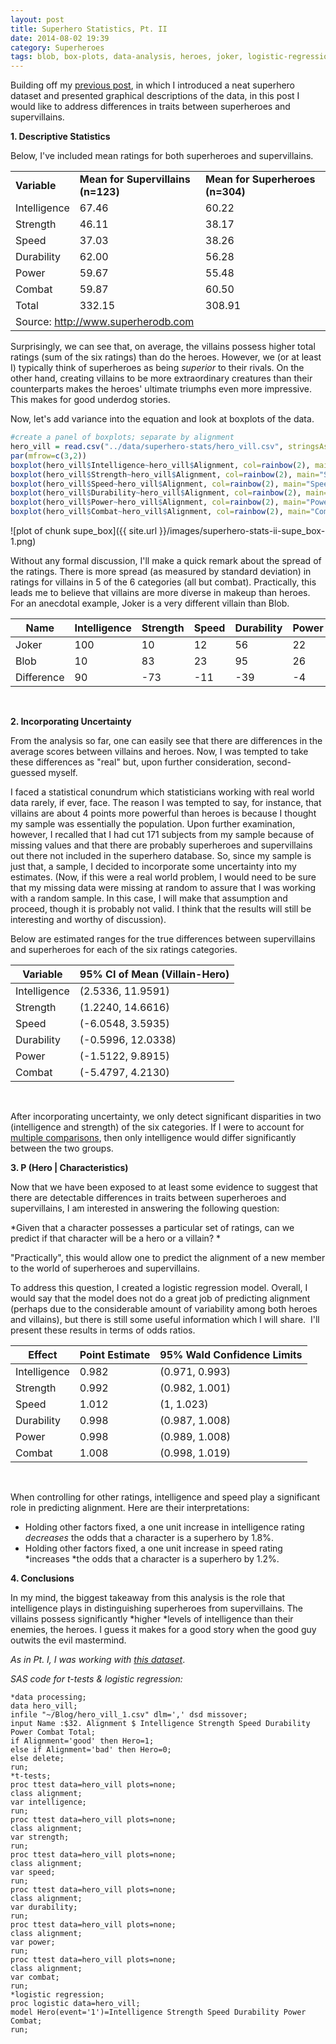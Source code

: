 ```yaml
---
layout: post
title: Superhero Statistics, Pt. II
date: 2014-08-02 19:39
category: Superheroes
tags: blob, box-plots, data-analysis, heroes, joker, logistic-regression, superheroes, supervillains, traits, villains, wordpress
---
```



Building off my [previous
post](http://jskaza.wordpress.com/2014/07/24/superhero-statistics-pt-i/ "Super(hero) Statistics, Pt. I"), in which I introduced a neat superhero dataset and presented graphical
descriptions of the data, in this post I would like to address
differences in traits between superheroes and supervillains.

**1. Descriptive Statistics**

Below, I've included mean ratings for both superheroes and
supervillains.


<table align="center">
<tr>
<td><b>Variable</b></td> 
<td><b>Mean for Supervillains (n=123)</b></td>
<td><b>Mean for Superheroes (n=304)</b></td>
</tr>
<tr>
<td>Intelligence</td> 
<td>67.46</td>
<td>60.22</td>
</tr>
<tr>
<td>Strength</td> 
<td>46.11</td>
<td>38.17</td>
</tr>
<tr>
<td>Speed</td> 
<td>37.03</td>
<td>38.26</td>
</tr>
<tr>
<td>Durability</td> 
<td>62.00</td>
<td>56.28</td>
</tr>
<tr>
<td>Power</td> 
<td>59.67</td>
<td>55.48</td>
</tr>
<tr>
<td>Combat</td> 
<td>59.87</td>
<td>60.50</td>
</tr>
<tr>
<td>Total</td> 
<td>332.15</td>
<td>308.91</td>
</tr>
<tr>
<td colspan="3">Source: <a href=http://www.superherodb.com>http://www.superherodb.com</a></td>
</tr>
</table>

Surprisingly, we can see that, on average, the villains possess higher
total ratings (sum of the six ratings) than do the heroes. However, we
(or at least I) typically think of superheroes as being *superior* to
their rivals. On the other hand, creating villains to be more
extraordinary creatures than their counterparts makes the heroes'
ultimate triumphs even more impressive. This makes for good underdog
stories.

Now, let's add variance into the equation and look at boxplots of the
data.


```r
#create a panel of boxplots; separate by alignment
hero_vill = read.csv("../data/superhero-stats/hero_vill.csv", stringsAsFactors=TRUE)
par(mfrow=c(3,2))
boxplot(hero_vill$Intelligence~hero_vill$Alignment, col=rainbow(2), main="Intelligence Ratings")
boxplot(hero_vill$Strength~hero_vill$Alignment, col=rainbow(2), main="Strength Ratings")
boxplot(hero_vill$Speed~hero_vill$Alignment, col=rainbow(2), main="Speed Ratings")
boxplot(hero_vill$Durability~hero_vill$Alignment, col=rainbow(2), main="Durability Ratings")
boxplot(hero_vill$Power~hero_vill$Alignment, col=rainbow(2), main="Power Ratings")
boxplot(hero_vill$Combat~hero_vill$Alignment, col=rainbow(2), main="Combat Ratings")
```

![plot of chunk supe_box]({{ site.url }}/images/superhero-stats-ii-supe_box-1.png)

Without any formal discussion, I'll make a quick remark about the spread
of the ratings. There is more spread (as measured by standard deviation)
in ratings for villains in 5 of the 6 categories (all but combat).
Practically, this leads me to believe that villains are more diverse in
makeup than heroes. For an anecdotal example, Joker is a very different
villain than Blob.

| Name | Intelligence |  Strength |  Speed | Durability  | Power | Combat | 
|------|---------------|-----------|--------|-------------|-------|--------|
| Joker| 100 | 10 | 12 | 56 |	22 | 90 |
| Blob | 10 | 83 | 23 | 95 | 26 | 72 |
| Difference | 90 | -73 | -11 | -39 | -4 | 18 |

<br>

**2. Incorporating Uncertainty**

From the analysis so far, one can easily see that there are differences
in the average scores between villains and heroes. Now, I was tempted to
take these differences as "real" but, upon further consideration,
second-guessed myself.

I faced a statistical conundrum which statisticians working with real
world data rarely, if ever, face. The reason I was tempted to say, for
instance, that villains are about 4 points more powerful than heroes is
because I thought my sample was essentially the population. Upon further
examination, however, I recalled that I had cut 171 subjects from my
sample because of missing values and that there are probably superheroes
and supervillains out there not included in the superhero database. So,
since my sample is just that, a sample, I decided to incorporate some
uncertainty into my estimates. (Now, if this were a real world problem,
I would need to be sure that my missing data were missing at random to
assure that I was working with a random sample. In this case, I will
make that assumption and proceed, though it is probably not valid. I
think that the results will still be interesting and worthy of
discussion).

Below are estimated ranges for the true differences between
supervillains and superheroes for each of the six ratings categories.

| Variable | 95% CI of Mean (Villain-Hero) |
|--|--|
| Intelligence | (2.5336, 11.9591) |
| Strength | (1.2240, 14.6616) |
| Speed | (-6.0548, 3.5935) |
| Durability | (-0.5996, 12.0338) |
| Power | (-1.5122, 9.8915) |
| Combat | (-5.4797, 4.2130) |

<br> 

After incorporating uncertainty, we only detect significant disparities
in two (intelligence and strength) of the six categories. If I were to
account for [multiple
comparisons](http://en.wikipedia.org/wiki/Multiple_comparisons_problem),
then only intelligence would differ significantly between the two
groups.

**3. P (Hero | Characteristics)**

Now that we have been exposed to at least some evidence to suggest that
there are detectable differences in traits between superheroes and
supervillains, I am interested in answering the following question:

*Given that a character possesses a particular set of ratings, can we
predict if that character will be a hero or a villain? *

"Practically", this would allow one to predict the alignment of a new
member to the world of superheroes and supervillains.

To address this question, I created a logistic regression model.
Overall, I would say that the model does not do a great job of
predicting alignment (perhaps due to the considerable amount of
variability among both heroes and villains), but there is still some
useful information which I will share.  I'll present these results in
terms of odds ratios.

|  Effect |    Point Estimate |   95% Wald Confidence Limits |
|--|--|--|  
|  Intelligence |  0.982  |              (0.971, 0.993) |
 | Strength  |     0.992    |            (0.982, 1.001) |
 | Speed   |       1.012    |            (1, 1.023) |
 | Durability  |   0.998       |         (0.987, 1.008) |
|  Power |         0.998  |               (0.989, 1.008) |
 | Combat    |     1.008    |            (0.998, 1.019) |

<br>

When controlling for other ratings, intelligence and speed play a
significant role in predicting alignment. Here are their
interpretations:

-   Holding other factors fixed, a one unit increase in intelligence
    rating *decreases* the odds that a character is a superhero by 1.8%.
-   Holding other factors fixed, a one unit increase in speed rating
    *increases *the odds that a character is a superhero by 1.2%.

**4. Conclusions**

In my mind, the biggest takeaway from this analysis is the role that
intelligence plays in distinguishing superheroes from supervillains. The
villains possess significantly *higher *levels of intelligence than
their enemies, the heroes. I guess it makes for a good story when the
good guy outwits the evil mastermind.

*As in Pt. I, I was working with* [*this
dataset*](https://jskaza.files.wordpress.com/2014/08/hero_vill_data.xls).

*SAS code for t-tests & logistic regression:*
```
*data processing;
data hero_vill;
infile "~/Blog/hero_vill_1.csv" dlm=',' dsd missover;
input Name :$32. Alignment $ Intelligence Strength Speed Durability Power Combat Total;
if Alignment='good' then Hero=1;
else if Alignment='bad' then Hero=0;
else delete;
run;
*t-tests;
proc ttest data=hero_vill plots=none;
class alignment;
var intelligence;
run;
proc ttest data=hero_vill plots=none;
class alignment;
var strength;
run;
proc ttest data=hero_vill plots=none;
class alignment;
var speed;
run;
proc ttest data=hero_vill plots=none;
class alignment;
var durability;
run;
proc ttest data=hero_vill plots=none;
class alignment;
var power;
run;
proc ttest data=hero_vill plots=none;
class alignment;
var combat;
run;
*logistic regression;
proc logistic data=hero_vill;
model Hero(event='1')=Intelligence Strength Speed Durability Power Combat;
run;
```
